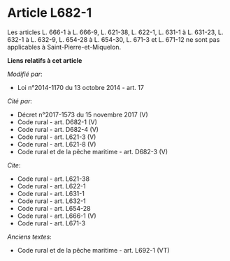 # Article L682-1

Les articles L. 666-1 à L. 666-9, L. 621-38, L. 622-1, L. 631-1 à L. 631-23, L. 632-1 à L. 632-9, L. 654-28 à L. 654-30, L.
671-3 et L. 671-12 ne sont pas applicables à Saint-Pierre-et-Miquelon.

**Liens relatifs à cet article**

_Modifié par_:

  - Loi n°2014-1170 du 13 octobre 2014 - art. 17

_Cité par_:

  - Décret n°2017-1573 du 15 novembre 2017 (V)
  - Code rural - art. D682-1 (V)
  - Code rural - art. D682-4 (V)
  - Code rural - art. L621-3 (V)
  - Code rural - art. L621-8 (V)
  - Code rural et de la pêche maritime - art. D682-3 (V)

_Cite_:

  - Code rural - art. L621-38
  - Code rural - art. L622-1
  - Code rural - art. L631-1
  - Code rural - art. L632-1
  - Code rural - art. L654-28
  - Code rural - art. L666-1 (V)
  - Code rural - art. L671-3

_Anciens textes_:

  - Code rural et de la pêche maritime - art. L692-1 (VT)
